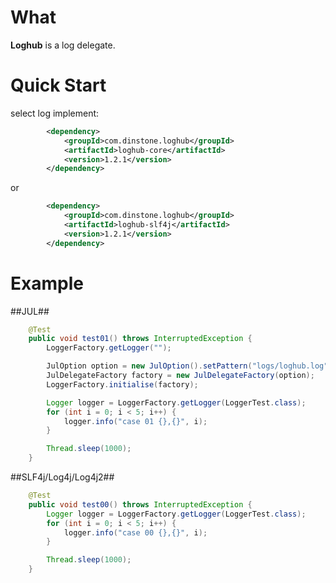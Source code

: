 # What
**Loghub** is a log delegate.

# Quick Start
select log implement:
```xml
		<dependency>
			<groupId>com.dinstone.loghub</groupId>
			<artifactId>loghub-core</artifactId>
			<version>1.2.1</version>
		</dependency>
```
or
```xml
		<dependency>
			<groupId>com.dinstone.loghub</groupId>
			<artifactId>loghub-slf4j</artifactId>
			<version>1.2.1</version>
		</dependency>
```

# Example
##JUL##

```java
	@Test
	public void test01() throws InterruptedException {
		LoggerFactory.getLogger("");

		JulOption option = new JulOption().setPattern("logs/loghub.log").setLimitDays(3);
		JulDelegateFactory factory = new JulDelegateFactory(option);
		LoggerFactory.initialise(factory);

		Logger logger = LoggerFactory.getLogger(LoggerTest.class);
		for (int i = 0; i < 5; i++) {
			logger.info("case 01 {},{}", i);
		}

		Thread.sleep(1000);
	}
```

##SLF4j/Log4j/Log4j2##
```java
	@Test
	public void test00() throws InterruptedException {
		Logger logger = LoggerFactory.getLogger(LoggerTest.class);
		for (int i = 0; i < 5; i++) {
			logger.info("case 00 {},{}", i);
		}

		Thread.sleep(1000);
	}
```
